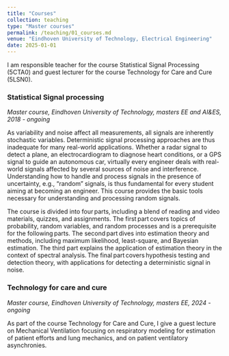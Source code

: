 ```yaml
---
title: "Courses"
collection: teaching
type: "Master courses"
permalink: /teaching/01_courses.md
venue: "Eindhoven University of Technology, Electrical Engineering"
date: 2025-01-01
---
```


I am responsible teacher for the course Statistical Signal Processing (5CTA0) and guest lecturer for the course Technology for Care and Cure (5LSN0).

### Statistical Signal processing
*Master course, Eindhoven University of Technology, masters EE and AI&ES, 2018 - ongoing*

As variability and noise affect all measurements, all signals are inherently stochastic variables. Deterministic signal processing approaches are thus inadequate for many real-world applications.  Whether a radar signal to detect a plane, an electrocardiogram to diagnose heart conditions, or a GPS signal to guide an autonomous car, virtually every engineer deals with real-world signals affected by several sources of noise and interference. Understanding how to handle and process signals in the presence of uncertainty, e.g., “random” signals, is thus fundamental for every student aiming at becoming an engineer. This course provides the basic tools necessary for understanding and processing random signals. 

The course is divided into four parts, including a blend of reading and video materials, quizzes, and assignments. The first part covers topics of probability, random variables, and random processes and is a prerequisite for the following parts. The second part dives into estimation theory and methods, including maximum likelihood, least-square, and Bayesian estimation. The third part explains the application of estimation theory in the context of spectral analysis. The final part covers hypothesis testing and detection theory, with applications for detecting a deterministic signal in noise. 

### Technology for care and cure
*Master course, Eindhoven University of Technology, masters EE,  2024 - ongoing*

As part of the course Technology for Care and Cure, I give a guest lecture on Mechanical Ventilation focusing on respiratory modeling for estimation of patient efforts and lung mechanics, and on patient ventilatory asynchronies.